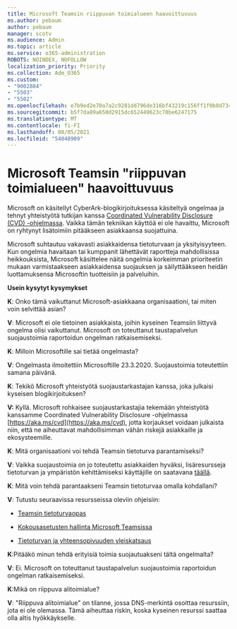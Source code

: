 ```yaml
---
title: Microsoft Teamsin riippuvan toimialueen haavoittuvuus
ms.author: pebaum
author: pebaum
manager: scotv
ms.audience: Admin
ms.topic: article
ms.service: o365-administration
ROBOTS: NOINDEX, NOFOLLOW
localization_priority: Priority
ms.collection: Adm_O365
ms.custom:
- "9002884"
- "5503"
- "5502"
ms.openlocfilehash: e7b9ed2e70a7a2c9281dd796de316bf43219c156ff1f0b8d734b428a482af4d6
ms.sourcegitcommit: b5f7da89a650d2915dc652449623c78be6247175
ms.translationtype: MT
ms.contentlocale: fi-FI
ms.lasthandoff: 08/05/2021
ms.locfileid: "54048909"
---
```

# <a name="microsoft-teams-dangling-domain-vulnerability"></a>Microsoft Teamsin "riippuvan toimialueen" haavoittuvuus

Microsoft on käsitellyt CyberArk-blogikirjoituksessa käsiteltyä ongelmaa ja tehnyt yhteistyötä tutkijan kanssa [Coordinated Vulnerability Disclosure (CVD) -ohjelmassa](https://aka.ms/cvd). Vaikka tämän tekniikan käyttöä ei ole havaittu, Microsoft on ryhtynyt lisätoimiin pitääkseen asiakkaansa suojattuina.

Microsoft suhtautuu vakavasti asiakkaidensa tietoturvaan ja yksityisyyteen. Kun ongelmia havaitaan tai kumppanit lähettävät raportteja mahdollisissa heikkouksista, Microsoft käsittelee näitä ongelmia korkeimman prioriteetin mukaan varmistaakseen asiakkaidensa suojauksen ja säilyttääkseen heidän luottamuksensa Microsoftin tuotteisiin ja palveluihin.

**Usein kysytyt kysymykset**

**K**: Onko tämä vaikuttanut Microsoft-asiakkaana organisaationi, tai miten voin selvittää asian?

**V**: Microsoft ei ole tietoinen asiakkaista, joihin kyseinen Teamsiin liittyvä ongelma olisi vaikuttanut. Microsoft on toteuttanut taustapalvelun suojaustoimia raportoidun ongelman ratkaisemiseksi.

**K**: Milloin Microsoftille sai tietää ongelmasta?

**V**: Ongelmasta ilmoitettiin Microsoftille 23.3.2020. Suojaustoimia toteutettiin samana päivänä.

**K**: Tekikö Microsoft yhteistyötä suojaustarkastajan kanssa, joka julkaisi kyseisen blogikirjoituksen?

**V:** Kyllä. Microsoft rohkaisee suojaustarkastajia tekemään yhteistyötä kanssamme Coordinated Vulnerability Disclosure -ohjelmassa [https://aka.ms/cvd](https://aka.ms/cvd), jotta korjaukset voidaan julkaista niin, että ne aiheuttavat mahdollisimman vähän riskejä asiakkaille ja ekosysteemille.  

**K**: Mitä organisaationi voi tehdä Teamsin tietoturva parantamiseksi?  

**V**: Vaikka suojaustoimia on jo toteutettu asiakkaiden hyväksi, lisäresursseja tietoturvan ja ympäristön kehittämiseksi käyttäjille on saatavana [täällä](https://www.microsoft.com/microsoft-365/blog/2020/04/06/it-professionals-privacy-security-microsoft-teams/).  

**K**: Mitä voin tehdä parantaakseni Teamsin tietoturvaa omalla kohdallani?

**V**: Tutustu seuraavissa resursseissa oleviin ohjeisiin: 

- [Teamsin tietoturvaopas](https://docs.microsoft.com/microsoftteams/teams-security-guide)

- [Kokousasetusten hallinta Microsoft Teamsissa](https://docs.microsoft.com/microsoftteams/meeting-settings-in-teams)

- [Tietoturvan ja yhteensopivuuden yleiskatsaus](https://docs.microsoft.com/microsoftteams/security-compliance-overview)

**K**:Pitääkö minun tehdä erityisiä toimia suojautuakseni tältä ongelmalta?

**V**: Ei. Microsoft on toteuttanut taustapalvelun suojaustoimia raportoidun ongelman ratkaisemiseksi.

**K**:Mikä on riippuva alitoimialue?

**V**: "Riippuva alitoimialue" on tilanne, jossa DNS-merkintä osoittaa resurssiin, jota ei ole olemassa.  Tämä aiheuttaa riskin, koska kyseinen resurssi saattaa olla altis hyökkäykselle.
